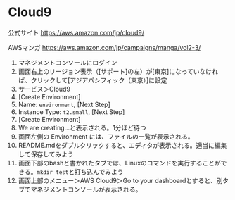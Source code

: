 # Cloud9

公式サイト
https://aws.amazon.com/jp/cloud9/

AWSマンガ
https://aws.amazon.com/jp/campaigns/manga/vol2-3/

1. マネジメントコンソールにログイン
1. 画面右上のリージョン表示（[サポート]の左）が[東京]になっていなければ、クリックして[アジアパシフィック（東京）]に設定
1. サービス＞Cloud9
1. [Create Environment]
1. Name: `environment`, [Next Step]
1. Instance Type: `t2.small`,  [Next Step]
1. [Create Environment]
1. We are creating...と表示される。1分ほど待つ
1. 画面左側の Environment には、ファイルの一覧が表示される。
1. README.mdをダブルクリックすると、エディタが表示される。適当に編集して保存してみよう
1. 画面下部のbashと書かれたタブでは、Linuxのコマンドを実行することができる。`mkdir test`と打ち込んでみよう
1. 画面上部のメニュー＞AWS Cloud9＞Go to your dashboardとすると、別タブでマネジメントコンソールが表示される。
